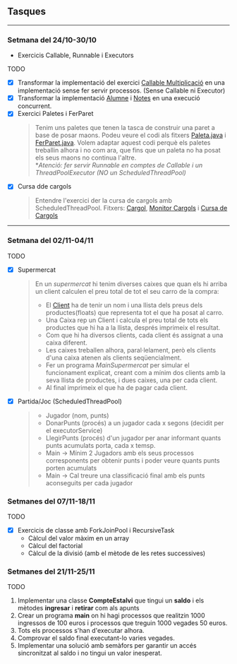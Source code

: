## Tasques
<hr>

### Setmana del 24/10-30/10
- Exercicis Callable, Runnable i Executors

TODO

- [X] Transformar la implementació del exercici [Callable Multiplicació](src/a1/Multiplicacio.java) en una implementació sense fer servir processos. (Sense Callable ni Executor)
- [X] Transformar la implementació [Alumne](src/a1/Alumne.java) i [Notes](src/a1/Notes.java) en una execució concurrent.
- [x] Exercici Paletes i FerParet  
  > Tenim uns paletes que tenen la tasca de construir una paret a base de posar maons.
  > Podeu veure el codi als fitxers [Paleta.java](src/a1/Paleta.java) i [FerParet.java](src/a1/FerParet.java).
  > Volem adaptar aquest codi perquè els paletes treballin alhora i no com ara, que fins que un paleta no ha posat els seus maons no continua l'altre.  
  > *_Atenció: fer servir Runnable en comptes de Callable i un ThreadPoolExecutor (NO un ScheduledThreadPool)_
- [x] Cursa dde cargols  
  > Entendre l'exercici der la cursa de cargols amb ScheduledThreadPool.
  > Fitxers: [Cargol](src/a1/Cargol.java), [Monitor Cargols](src/a1/MonitorCargols.java) i [Cursa de Cargols](src/a1/CursaCargols.java)

<hr>

### Setmana del 02/11-04/11

TODO  

- [x]  Supermercat
   > En un *supermercat* hi tenim diverses caixes que quan els hi arriba un client calculen el preu total de tot el seu
   > carro de la compra:
   > - El [Client](src/a1/Client.java) ha de tenir un nom i una llista dels preus dels productes(floats) que representa tot el que ha posat al carro.  
   > - Una Caixa rep un Client i calcula el preu total de tots els productes que hi ha a la llista, després imprimeix el
  resultat.
   > - Com que hi ha diversos clients, cada client és assignat a una caixa diferent. 
   > - Les caixes treballen alhora,  paral·lelament, però els clients d'una caixa atenen als clients seqüencialment.
   > - Fer un programa *MainSupermercat* per simular el funcionament explicat, creant com a mínim dos clients amb la seva
  llista de productes, i dues caixes, una per cada client.
   > - Al final imprimeix el que ha de pagar cada client.

- [x]  Partida/Joc (ScheduledThreadPool)
   > - Jugador (nom, punts)
   > - DonarPunts (procés) a un jugador cada x segons (decidit per el executorService)
   > - LlegirPunts (procés) d'un jugador per anar informant quants punts acumulats porta, cada x temsp.
   > - Main -> Mínim 2 Jugadors amb els seus processos corresponents per obtenir punts i poder veure quants punts porten acumulats
   > - Main -> Cal treure una classificació final amb els punts aconseguits per cada jugador  

### Setmanes del 07/11-18/11

TODO
-  [x] Exercicis de classe amb ForkJoinPool i RecursiveTask
  - Càlcul del valor màxim en un array
  - Càlcul del factorial
  - Càlcul de la divisió (amb el mètode de les retes successives)  

### Setmanes del 21/11-25/11

TODO
  1. Implementar una classe **CompteEstalvi** que tingui un **saldo** i els mètodes **ingresar** i **retirar** com als apunts 
  2. Crear un programa **main** on hi hagi processos que realitzin 1000 ingressos de 100 euros i processos que treguin 1000 vegades 50 euros.
  3. Tots els processos s'han d'executar alhora.
  4. Comprovar el saldo final executant-lo varies vegades.
  5. Implementar una solució amb semàfors per garantir un accés sincronitzat al saldo i no tingui un valor inesperat.